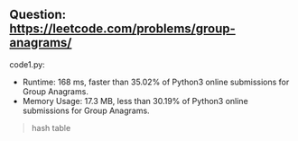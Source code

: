 ## Question: https://leetcode.com/problems/group-anagrams/

code1.py:
* Runtime: 168 ms, faster than 35.02% of Python3 online submissions for Group Anagrams.
* Memory Usage: 17.3 MB, less than 30.19% of Python3 online submissions for Group Anagrams.
>hash table
